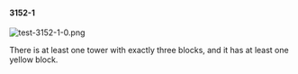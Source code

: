 #### 3152-1
![test-3152-1-0.png](https://github.com/lil-lab/nlvr/raw/master/nlvr/test/images/6/test-3152-1-0.png "test-3152-1-0.png")

There is at least one tower with exactly three blocks, and it has at least one yellow block.